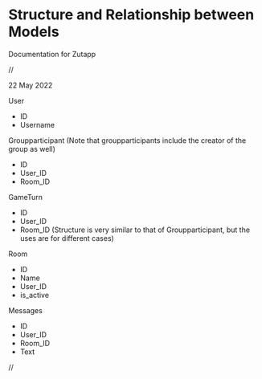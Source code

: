 # Structure and Relationship between Models
Documentation for Zutapp

//

22 May 2022

User
- ID
- Username

Groupparticipant (Note that groupparticipants include the creator of the group as well)
- ID
- User_ID
- Room_ID

GameTurn
- ID
- User_ID
- Room_ID
(Structure is very similar to that of Groupparticipant, but the uses are for different cases)

Room
- ID
- Name
- User_ID
- is_active

Messages
- ID
- User_ID
- Room_ID
- Text

//